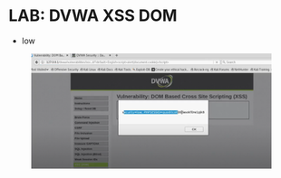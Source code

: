 # LAB: DVWA XSS DOM

* low

<figure><img src="../.gitbook/assets/image (20) (1).png" alt=""><figcaption></figcaption></figure>

